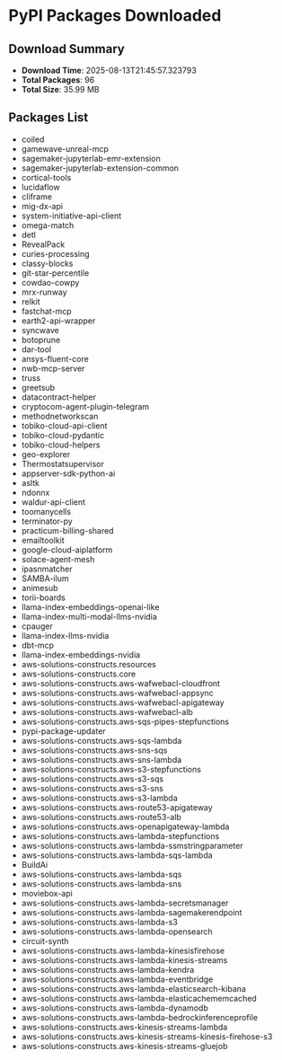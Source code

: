 # PyPI Packages Downloaded

## Download Summary
- **Download Time**: 2025-08-13T21:45:57.323793
- **Total Packages**: 96
- **Total Size**: 35.99 MB

## Packages List
- coiled
- gamewave-unreal-mcp
- sagemaker-jupyterlab-emr-extension
- sagemaker-jupyterlab-extension-common
- cortical-tools
- lucidaflow
- cliframe
- mig-dx-api
- system-initiative-api-client
- omega-match
- detl
- RevealPack
- curies-processing
- classy-blocks
- git-star-percentile
- cowdao-cowpy
- mrx-runway
- relkit
- fastchat-mcp
- earth2-api-wrapper
- syncwave
- botoprune
- dar-tool
- ansys-fluent-core
- nwb-mcp-server
- truss
- greetsub
- datacontract-helper
- cryptocom-agent-plugin-telegram
- methodnetworkscan
- tobiko-cloud-api-client
- tobiko-cloud-pydantic
- tobiko-cloud-helpers
- geo-explorer
- Thermostatsupervisor
- appserver-sdk-python-ai
- asltk
- ndonnx
- waldur-api-client
- toomanycells
- terminator-py
- practicum-billing-shared
- emailtoolkit
- google-cloud-aiplatform
- solace-agent-mesh
- ipasnmatcher
- SAMBA-ilum
- animesub
- torii-boards
- llama-index-embeddings-openai-like
- llama-index-multi-modal-llms-nvidia
- cpauger
- llama-index-llms-nvidia
- dbt-mcp
- llama-index-embeddings-nvidia
- aws-solutions-constructs.resources
- aws-solutions-constructs.core
- aws-solutions-constructs.aws-wafwebacl-cloudfront
- aws-solutions-constructs.aws-wafwebacl-appsync
- aws-solutions-constructs.aws-wafwebacl-apigateway
- aws-solutions-constructs.aws-wafwebacl-alb
- aws-solutions-constructs.aws-sqs-pipes-stepfunctions
- pypi-package-updater
- aws-solutions-constructs.aws-sqs-lambda
- aws-solutions-constructs.aws-sns-sqs
- aws-solutions-constructs.aws-sns-lambda
- aws-solutions-constructs.aws-s3-stepfunctions
- aws-solutions-constructs.aws-s3-sqs
- aws-solutions-constructs.aws-s3-sns
- aws-solutions-constructs.aws-s3-lambda
- aws-solutions-constructs.aws-route53-apigateway
- aws-solutions-constructs.aws-route53-alb
- aws-solutions-constructs.aws-openapigateway-lambda
- aws-solutions-constructs.aws-lambda-stepfunctions
- aws-solutions-constructs.aws-lambda-ssmstringparameter
- aws-solutions-constructs.aws-lambda-sqs-lambda
- BuildAi
- aws-solutions-constructs.aws-lambda-sqs
- aws-solutions-constructs.aws-lambda-sns
- moviebox-api
- aws-solutions-constructs.aws-lambda-secretsmanager
- aws-solutions-constructs.aws-lambda-sagemakerendpoint
- aws-solutions-constructs.aws-lambda-s3
- aws-solutions-constructs.aws-lambda-opensearch
- circuit-synth
- aws-solutions-constructs.aws-lambda-kinesisfirehose
- aws-solutions-constructs.aws-lambda-kinesis-streams
- aws-solutions-constructs.aws-lambda-kendra
- aws-solutions-constructs.aws-lambda-eventbridge
- aws-solutions-constructs.aws-lambda-elasticsearch-kibana
- aws-solutions-constructs.aws-lambda-elasticachememcached
- aws-solutions-constructs.aws-lambda-dynamodb
- aws-solutions-constructs.aws-lambda-bedrockinferenceprofile
- aws-solutions-constructs.aws-kinesis-streams-lambda
- aws-solutions-constructs.aws-kinesis-streams-kinesis-firehose-s3
- aws-solutions-constructs.aws-kinesis-streams-gluejob
